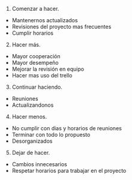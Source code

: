 
1. Comenzar a hacer.
- Mantenernos actualizados
- Revisiones del proyecto mas frecuentes
- Cumplir horarios

2. Hacer más.
- Mayor cooperación
- Mayor desempeño
- Mejorar la revisión en equipo
- Hacer mas uso del trello

3. Continuar haciendo.
- Reuniones
- Actualizandonos

4. Hacer menos.
- No cumplir con dias y horarios de reuniones
- Terminar con todo lo propuesto
- Desorganizados

5. Dejar de hacer.
- Cambios innecesarios
- Respetar horarios para trabajar en el proyecto
